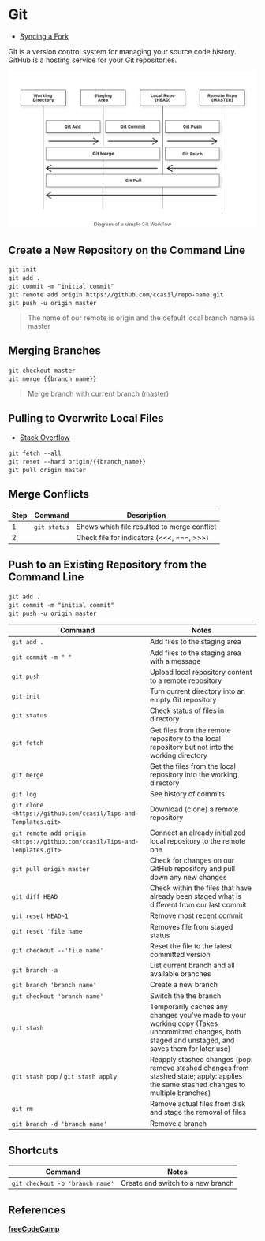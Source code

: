 # Git

* [Syncing a Fork](https://help.github.com/articles/syncing-a-fork/)

Git is a version control system for managing your source code history.
GitHub is a hosting service for your Git repositories.

![Git Workflow](./assets/gitworkflow.png)

## Create a New Repository on the Command Line

`git init`  
`git add .`  
`git commit -m "initial commit"`  
`git remote add origin https://github.com/ccasil/repo-name.git`  
`git push -u origin master`  
>The name of our remote is origin and the default local branch name is master

## Merging Branches

`git checkout master`  
`git merge {{branch name}}`
>Merge branch with current branch (master)

## Pulling to Overwrite Local Files

* [Stack Overflow](https://stackoverflow.com/questions/1125968/how-do-i-force-git-pull-to-overwrite-local-files)

`git fetch --all`  
`git reset --hard origin/{{branch_name}}`  
`git pull origin master`

## Merge Conflicts

| Step | Command      | Description                                 |
| ---- | ------------ | ------------------------------------------- |
| 1    | `git status` | Shows which file resulted to merge conflict |
| 2    |              | Check file for indicators (<<<, ===, >>>)   |

## Push to an Existing Repository from the Command Line

`git add .`  
`git commit -m "initial commit"`  
`git push -u origin master`  

| Command                                                                    | Notes                                                                                                                                               |
| -------------------------------------------------------------------------- | --------------------------------------------------------------------------------------------------------------------------------------------------- |
| `git add .`                                                                | Add files to the staging area                                                                                                                       |
| `git commit -m " "`                                                        | Add files to the staging area with a message                                                                                                        |
| `git push`                                                                 | Upload local repository content to a remote repository                                                                                              |
| `git init`                                                                 | Turn current directory into an empty Git repository                                                                                                 |
| `git status`                                                               | Check status of files in directory                                                                                                                  |
| `git fetch`                                                                | Get files from the remote repository to the local repository but not into the working directory                                                     |
| `git merge`                                                                | Get the files from the local repository into the working directory                                                                                  |
| `git log`                                                                  | See history of commits                                                                                                                              |
| `git clone  <https://github.com/ccasil/Tips-and-Templates.git>`            | Download (clone) a remote repository                                                                                                                |
| `git remote add origin <https://github.com/ccasil/Tips-and-Templates.git>` | Connect an already initialized local repository to the remote one                                                                                   |
| `git pull origin master`                                                   | Check for changes on our GitHub repository and pull down any new changes                                                                            |
| `git diff HEAD`                                                            | Check within the files that have already been staged what is different from our last commit                                                         |
| `git reset HEAD~1`                                                         | Remove most recent commit                                                                                                                           |
| `git reset 'file name'`                                                    | Removes file from staged status                                                                                                                     |
| `git checkout --'file name'`                                               | Reset the file to the latest committed version                                                                                                      |
| `git branch -a`                                                            | List current branch and all available branches                                                                                                      |
| `git branch 'branch name'`                                                 | Create a new branch                                                                                                                                 |
| `git checkout 'branch name'`                                               | Switch the the branch                                                                                                                               |
| `git stash`                                                                | Temporarily caches any changes you've made to your working copy (Takes uncommitted changes, both staged and unstaged, and saves them for later use) |
| `git stash pop` / `git stash apply`                                        | Reapply stashed changes (pop: remove stashed changes from stashed state; apply: applies the same stashed changes to multiple branches)              |
| `git rm`                                                                   | Remove actual files from disk and stage the removal of files                                                                                        |
| `git branch -d 'branch name'`                                              | Remove a branch                                                                                                                                     |

## Shortcuts

| Command                         | Notes                             |
| ------------------------------- | --------------------------------- |
| `git checkout -b 'branch name'` | Create and switch to a new branch |

## References

**[freeCodeCamp](https://medium.freecodecamp.org/learn-the-basics-of-git-in-under-10-minutes-da548267cc91?fbclid=IwAR26svmMfO4MK4iWiqYpepnZm3zRy1_VeXwmu5wjgP-0iwecib-b3iwNdfg)**